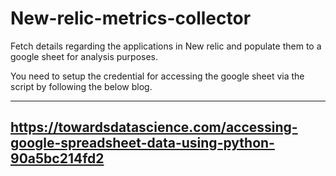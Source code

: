 # New-relic-metrics-collector
Fetch details regarding the applications in New relic and populate them to a google sheet for analysis purposes. 

You need to setup the credential for accessing the google sheet via the script by following the below blog.

----
https://towardsdatascience.com/accessing-google-spreadsheet-data-using-python-90a5bc214fd2
----
